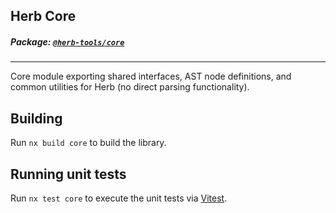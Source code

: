 ## Herb Core

##### Package: [`@herb-tools/core`](https://www.npmjs.com/package/@herb-tools/core)

---

Core module exporting shared interfaces, AST node definitions, and common utilities for Herb (no direct parsing functionality).

## Building

Run `nx build core` to build the library.

## Running unit tests

Run `nx test core` to execute the unit tests via [Vitest](https://vitest.dev/).
